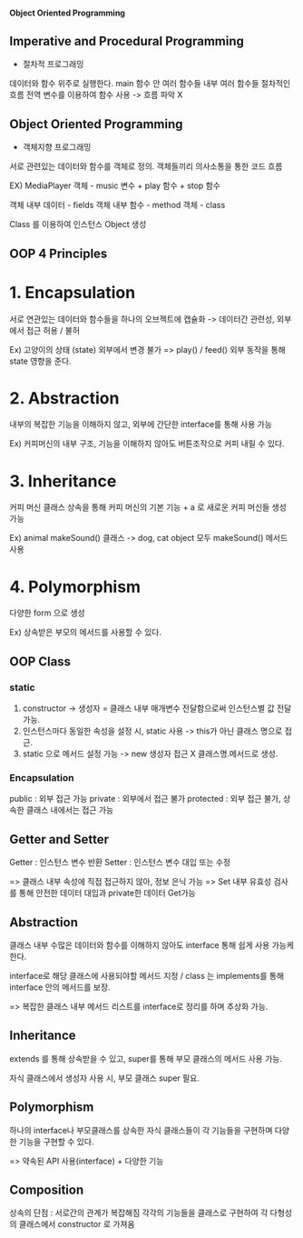 #### Object Oriented Programming

## Imperative and Procedural Programming 
- 절차적 프로그래밍

데이터와 함수 위주로 실행한다. 
main 함수 안 여러 함수들 내부 여러 함수들 절차적인 흐름
전역 변수를 이용하여 함수 사용
-> 흐름 파악 X

## Object Oriented Programming
- 객체지향 프로그래밍

서로 관련있는 데이터와 함수를 객체로 정의.
객체들끼리 의사소통을 통한 코드 흐름

EX) MediaPlayer 객체 - music 변수 + play 함수 + stop 함수

객체 내부 데이터 - fields
객체 내부 함수 - method
객체 - class

Class 를 이용하여 인스턴스 Object 생성

## OOP 4 Principles

# 1. Encapsulation
서로 연관있는 데이터와 함수들을 하나의 오브젝트에 캡슐화
-> 데이터간 관련성, 외부에서 접근 허용 / 불허

Ex) 고양이의 상태 (state) 외부에서 변경 불가 => play() / feed() 외부 동작을 통해 state 영향을 준다.

# 2. Abstraction
내부의 복잡한 기능을 이해하지 않고, 외부에 간단한 interface를 통해 사용 가능

Ex) 커피머신의 내부 구조, 기능을 이해하지 않아도 버튼조작으로 커피 내릴 수 있다.

# 3. Inheritance
커피 머신 클래스 상속을 통해 커피 머신의 기본 기능 + a 로 새로운 커피 머신들 생성 가능 

Ex) animal makeSound() 클래스 -> dog, cat object 모두 makeSound() 메서드 사용

# 4. Polymorphism
다양한 form 으로 생성

Ex) 상속받은 부모의 메서드를 사용할 수 있다. 

## OOP Class

### static

1. constructor -> 생성자 = 클래스 내부 매개변수 전달함으로써 인스턴스별 값 전달 가능.
2. 인스턴스마다 동일한 속성을 설정 시, static 사용 -> this가 아닌 클래스 명으로 접근.
3. static 으로 메서드 설정 가능 -> new 생성자 접근 X 클래스명.메서드로 생성.

### Encapsulation
public : 외부 접근 가능
private : 외부에서 접근 불가
protected : 외부 접근 불가, 상속한 클래스 내에서는 접근 가능

## Getter and Setter
Getter : 인스턴스 변수 반환
Setter : 인스턴스 변수 대입 또는 수정 

=> 클래스 내부 속성에 직접 접근하지 않아, 정보 은닉 가능
=> Set 내부 유효성 검사를 통해 안전한 데이터 대입과 private한 데이터 Get가능

## Abstraction
클래스 내부 수많은 데이터와 함수를 이해하지 않아도 interface 통해 쉽게 사용 가능케 한다.

interface로 해당 클래스에 사용되야할 메서드 지정 / class 는 implements를 통해 interface 안의 메서드를 보장.

=> 복잡한 클래스 내부 메서드 리스트를 interface로 정리를 하며 추상화 가능.

## Inheritance
extends 를 통해 상속받을 수 있고, super를 통해 부모 클래스의 메서드 사용 가능.

자식 클래스에서 생성자 사용 시, 부모 클래스 super 필요.

## Polymorphism
하나의 interface나 부모클래스를 상속한 자식 클래스들이 각 기능들을 구현하며
다양한 기능을 구현할 수 있다.

=> 약속된 API 사용(interface) + 다양한 기능

## Composition
상속의 단점 : 서로간의 관계가 복잡해짐
각각의 기능들을 클래스로 구현하여 각 다형성의 클래스에서 constructor 로 가져옴